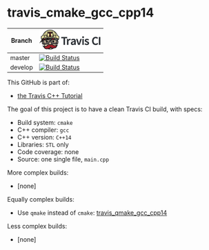 # travis_cmake_gcc_cpp14

Branch|[![Travis CI logo](TravisCI.png)](https://travis-ci.org)
---|---
master|[![Build Status](https://travis-ci.org/richelbilderbeek/travis_cmake_gcc_cpp14.svg?branch=master)](https://travis-ci.org/richelbilderbeek/travis_cmake_gcc_cpp14)
develop|[![Build Status](https://travis-ci.org/richelbilderbeek/travis_cmake_gcc_cpp14.svg?branch=develop)](https://travis-ci.org/richelbilderbeek/travis_cmake_gcc_cpp14)

This GitHub is part of:

 * [the Travis C++ Tutorial](https://github.com/richelbilderbeek/travis_cpp_tutorial)
 
The goal of this project is to have a clean Travis CI build, with specs:
 * Build system: `cmake`
 * C++ compiler: `gcc`
 * C++ version: `C++14`
 * Libraries: `STL` only
 * Code coverage: none
 * Source: one single file, `main.cpp`

More complex builds:
 * [none]

Equally complex builds:
 * Use `qmake` instead of `cmake`: [travis_qmake_gcc_cpp14](https://www.github.com/richelbilderbeek/travis_qmake_gcc_cpp14)

Less complex builds:
 * [none]
